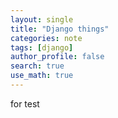 ```yaml
---
layout: single
title: "Django things"
categories: note
tags: [django]
author_profile: false
search: true
use_math: true
---
```

for test